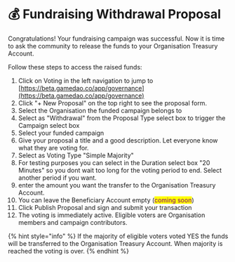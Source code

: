 # 💰 Fundraising Withdrawal Proposal

Congratulations! Your fundraising campaign was successful. Now it is time to ask the community to release the funds to your Organisation Treasury Account.

&#x20;Follow these steps to access the raised funds:

1. Click on Voting in the left navigation to jump to [https://beta.gamedao.co/app/governance](https://beta.gamedao.co/app/governance)
2. Click "+ New Proposal" on the top right to see the proposal form.
3. Select the Organisation the funded campaign belongs to
4. Select as "Withdrawal" from the Proposal Type select box to trigger the Campaign select box
5. Select your funded campaign&#x20;
6. Give your proposal a title and a good description. Let everyone know what they are voting for.&#x20;
7. Select as Voting Type "Simple Majority"
8. For testing purposes you can select in the Duration select box "20 Minutes" so you dont wait too long for the voting period to end. Select another period if you want.&#x20;
9. enter the amount you want the transfer to the Organisation Treasury Account.
10. You can leave the Beneficiary Account empty (<mark style="color:purple;">coming soon</mark>) &#x20;
11. Click Publish Proposal and sign and submit your transaction
12. The voting is immediately active. Eligible voters are Organisation members and campaign contributors.

{% hint style="info" %}
If the majority of eligible voters voted YES the funds will be transferred to the Organisation Treasury Account. When majority is reached the voting is over.&#x20;
{% endhint %}
